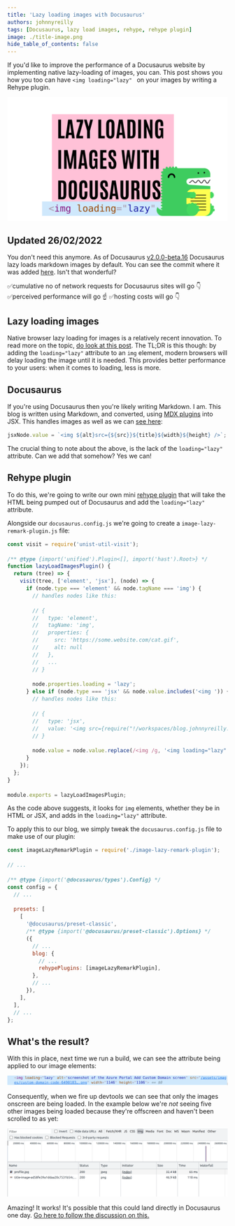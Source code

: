 ```yaml
---
title: 'Lazy loading images with Docusaurus'
authors: johnnyreilly
tags: [Docusaurus, lazy load images, rehype, rehype plugin]
image: ./title-image.png
hide_table_of_contents: false
---
```


If you'd like to improve the performance of a Docusaurus website by implementing native lazy-loading of images, you can. This post shows you how you too can have `<img loading="lazy" ` on your images by writing a Rehype plugin.

![title image reading "Lazy loading images with Docusaurus" with a Docusaurus logo and an image that reads `<img loading="lazy" `](title-image.png)

## Updated 26/02/2022

You don't need this anymore. As of Docusaurus [v2.0.0-beta.16](https://github.com/facebook/docusaurus/releases/tag/v2.0.0-beta.16) Docusaurus lazy loads markdown images by default. You can see the commit where it was added [here](https://github.com/facebook/docusaurus/pull/6598). Isn't that wonderful?

✅cumulative no of network requests for Docusaurus sites will go 👇
✅perceived performance will go ☝️
✅hosting costs will go 👇

## Lazy loading images

Native browser lazy loading for images is a relatively recent innovation. To read more on the topic, [do look at this post](https://web.dev/browser-level-image-lazy-loading/). The TL;DR is this though: by adding the `loading="lazy"` attribute to an `img` element, modern browsers will delay loading the image until it is needed. This provides better performance to your users: when it comes to loading, less is more.

## Docusaurus

If you're using Docusaurus then you're likely writing Markdown. I am. This blog is written using Markdown, and converted, using [MDX plugins](https://docusaurus.io/docs/next/markdown-features/plugins) into JSX. This handles images as well as we can [see here](https://github.com/facebook/docusaurus/blob/6ec0db4722cbf988fd5280a4442223637c2de8d7/packages/docusaurus-mdx-loader/src/remark/transformImage/index.ts#L79):

```ts
jsxNode.value = `<img ${alt}src={${src}}${title}${width}${height} />`;
```

The crucial thing to note about the above, is the lack of the `loading="lazy"` attribute. Can we add that somehow? Yes we can!

## Rehype plugin

To do this, we're going to write our own mini [rehype plugin](https://github.com/rehypejs) that will take the HTML being pumped out of Docusaurus and add the `loading="lazy"` attribute.

Alongside our `docusaurus.config.js` we're going to create a `image-lazy-remark-plugin.js` file:

```js
const visit = require('unist-util-visit');

/** @type {import('unified').Plugin<[], import('hast').Root>} */
function lazyLoadImagesPlugin() {
  return (tree) => {
    visit(tree, ['element', 'jsx'], (node) => {
      if (node.type === 'element' && node.tagName === 'img') {
        // handles nodes like this:

        // {
        //   type: 'element',
        //   tagName: 'img',
        //   properties: {
        //     src: 'https://some.website.com/cat.gif',
        //     alt: null
        //   },
        //   ...
        // }

        node.properties.loading = 'lazy';
      } else if (node.type === 'jsx' && node.value.includes('<img ')) {
        // handles nodes like this:

        // {
        //   type: 'jsx',
        //   value: '<img src={require("!/workspaces/blog.johnnyreilly.com/blog-website/node_modules/url-loader/dist/cjs.js?limit=10000&name=assets/images/[name]-[hash].[ext]&fallback=/workspaces/blog.johnnyreilly.com/blog-website/node_modules/file-loader/dist/cjs.js!./bower-with-the-long-paths.png").default} width="640" height="497" />'
        // }

        node.value = node.value.replace(/<img /g, '<img loading="lazy" ');
      }
    });
  };
}

module.exports = lazyLoadImagesPlugin;
```

As the code above suggests, it looks for `img` elements, whether they be in HTML or JSX, and adds in the `loading="lazy"` attribute.

To apply this to our blog, we simply tweak the `docusaurus.config.js` file to make use of our plugin:

```js
const imageLazyRemarkPlugin = require('./image-lazy-remark-plugin');

// ...

/** @type {import('@docusaurus/types').Config} */
const config = {
  // ...

  presets: [
    [
      '@docusaurus/preset-classic',
      /** @type {import('@docusaurus/preset-classic').Options} */
      ({
        // ...
        blog: {
          // ...
          rehypePlugins: [imageLazyRemarkPlugin],
        },
        // ...
      }),
    ],
  ],
  // ...
};
```

## What's the result?

With this in place, next time we run a build, we can see the attribute being applied to our image elements:

![screenshot of an img element with the loading="lazy" attribute set](screenshot-of-img-loading-lazy-element.png)

Consequently, when we fire up devtools we can see that only the images onscreen are being loaded. In the example below we're _not_ seeing five other images being loaded because they're offscreen and haven't been scrolled to as yet:

![screenshot of chrome devtools showing only two images being loaded - the ones that are on the screen](screenshot-of-chrome-devtools-showing-only-onscreen-images-loaded.png)

Amazing! It works! It's possible that this could land directly in Docusaurus one day. [Go here to follow the discussion on this.](https://docusaurus.io/feature-requests/p/lazy-loading-images-in-blog-posts-by-default)
